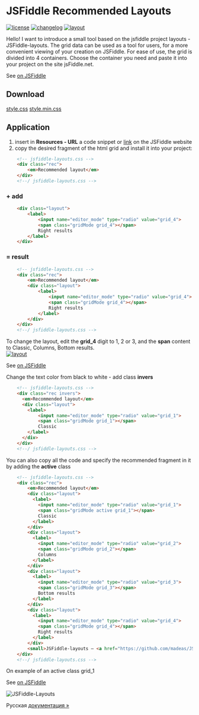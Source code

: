 # JSFiddle Recommended Layouts

<a href="/LICENSE.md"><img src="http://madeas.ru/img/git/license.svg" alt="license" ></a> <a href="/CHANGELOG.md"><img src="http://madeas.ru/img/git/changelog.svg" alt="changelog"></a> <a href="/layouts"><img src="http://madeas.ru/img/git/layout.svg" alt="layout"></a>

Hello!
I want to introduce a small tool based on the jsfiddle project layouts - JSFiddle-layouts. The grid data can be used as a tool for users, for a more convenient viewing of your creation on JSFiddle. For ease of use, the grid is divided into 4 containers. Choose the container you need and paste it into your project on the site jsFiddle.net.  

See [on JSFiddle][id1]

## Download

[style.css][id2]
[style.min.css][id5]

## Application

1. insert in **Resources - URL** a code snippet or [link][id2] on the JSFiddle website
2. copy the desired fragment of the html grid and install it into your project:

```html
    <!-- jsfiddle-layouts.css -->
    <div class="rec">
        <em>Recommended layout</em>
    </div>
    <!--/ jsfiddle-layouts.css -->
```

### + add  

```html
    <div class="layout">
        <label>
            <input name="editor_mode" type="radio" value="grid_4">
            <span class="gridMode grid_4"></span>
            Right results
        </label>
    </div>
```

### = result

```html
    <!-- jsfiddle-layouts.css -->
    <div class="rec">
        <em>Recommended layout</em>
        <div class="layout">
            <label>
                <input name="editor_mode" type="radio" value="grid_4">
                <span class="gridMode grid_4"></span>
                Right results
            </label>
        </div>
    </div>
    <!--/ jsfiddle-layouts.css -->
```

To change the layout, edit the **grid_4** digit to 1, 2 or 3, and the **span** content to Classic, Columns, Bottom results.  
<a href="/layouts"><img src="http://madeas.ru/img/git/layout.svg" alt="layout"></a>

See [on JSFiddle][id3]

Change the text color from black to white - add class **invers**

```html
    <!-- jsfiddle-layouts.css -->
    <div class="rec invers">
      <em>Recommended layout</em>
      <div class="layout">
        <label>
            <input name="editor_mode" type="radio" value="grid_1">
            <span class="gridMode grid_1"></span>
            Classic
        </label>
      </div>
    </div>
    <!--/ jsfiddle-layouts.css -->
```

You can also copy all the code and specify the recommended fragment in it by adding the **active** class

```html
    <!-- jsfiddle-layouts.css -->
    <div class="rec">
        <em>Recommended layout</em>
        <div class="layout">
          <label>
            <input name="editor_mode" type="radio" value="grid_1">
            <span class="gridMode active grid_1"></span>
            Classic
          </label>
        </div>
        <div class="layout">
          <label>
            <input name="editor_mode" type="radio" value="grid_2">
            <span class="gridMode grid_2"></span>
            Columns
          </label>
        </div>
        <div class="layout">
          <label>
            <input name="editor_mode" type="radio" value="grid_3">
            <span class="gridMode grid_3"></span>
            Bottom results
          </label>
        </div>
        <div class="layout">
          <label>
            <input name="editor_mode" type="radio" value="grid_4">
            <span class="gridMode grid_4"></span>
            Right results
          </label>
        </div>
        <small>JSFiddle-layouts — <a href="https://github.com/madeas/JSFiddle-layouts" title="JSFiddle Recommended Layouts" target="_blank">GitHub</a></small>
    </div>
    <!--/ jsfiddle-layouts.css -->
```

On example of an active class grid_1

See [on JSFiddle][id4]

![JSFiddle-Layouts](https://madeas.ru/wp-content/uploads/2018/04/bg-art_22-1.png "JSFiddle Recommended Layouts")

Русская <a href="https://madeas.ru/jsfiddle-recommended-layouts/"> документация »</a>

[id1]: https://jsfiddle.net/madeas/ouLehk70/2/ "Code example on JSFiddle"
[id2]: https://raw.githubusercontent.com/madeas/JSFiddle-layouts/master/style.css "jsfiddle-layouts.css"
[id3]: https://jsfiddle.net/madeas/q2p2ydk6/3/ "Full example on JSFiddle"
[id4]: https://jsfiddle.net/madeas/L54xt3ej/ "Example on JSFiddle"
[id5]: https://raw.githubusercontent.com/madeas/JSFiddle-layouts/master/style.min.css

